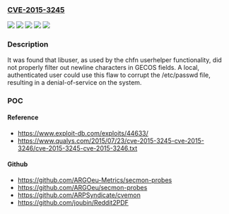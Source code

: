 ### [CVE-2015-3245](https://cve.mitre.org/cgi-bin/cvename.cgi?name=CVE-2015-3245)
![](https://img.shields.io/static/v1?label=Product&message=Red%20Hat%20Enterprise%20Linux%206&color=blue)
![](https://img.shields.io/static/v1?label=Product&message=Red%20Hat%20Enterprise%20Linux%207&color=blue)
![](https://img.shields.io/static/v1?label=Version&message=!%200%3A0.56.13-8.el6_7%20&color=brighgreen)
![](https://img.shields.io/static/v1?label=Version&message=!%200%3A0.60-7.ael7b_1%20&color=brighgreen)
![](https://img.shields.io/static/v1?label=Vulnerability&message=Improper%20Neutralization%20of%20Special%20Elements&color=brighgreen)

### Description

It was found that libuser, as used by the chfn userhelper functionality, did not properly filter out newline characters in GECOS fields. A local, authenticated user could use this flaw to corrupt the /etc/passwd file, resulting in a denial-of-service on the system.

### POC

#### Reference
- https://www.exploit-db.com/exploits/44633/
- https://www.qualys.com/2015/07/23/cve-2015-3245-cve-2015-3246/cve-2015-3245-cve-2015-3246.txt

#### Github
- https://github.com/ARGOeu-Metrics/secmon-probes
- https://github.com/ARGOeu/secmon-probes
- https://github.com/ARPSyndicate/cvemon
- https://github.com/joubin/Reddit2PDF

